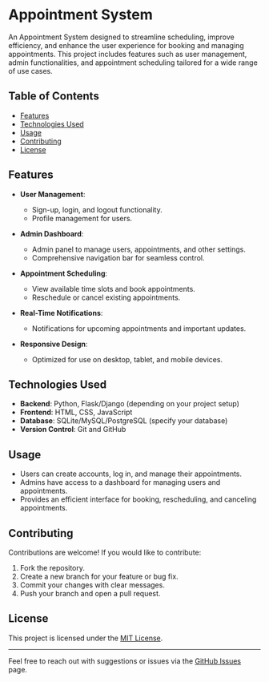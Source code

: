 # Appointment System

An Appointment System designed to streamline scheduling, improve efficiency, and enhance the user experience for booking and managing appointments. This project includes features such as user management, admin functionalities, and appointment scheduling tailored for a wide range of use cases.

## Table of Contents

- [Features](#features)
- [Technologies Used](#technologies-used)
- [Usage](#usage)
- [Contributing](#contributing)
- [License](#license)

## Features

- **User Management**: 
  - Sign-up, login, and logout functionality.
  - Profile management for users.
  
- **Admin Dashboard**:
  - Admin panel to manage users, appointments, and other settings.
  - Comprehensive navigation bar for seamless control.

- **Appointment Scheduling**:
  - View available time slots and book appointments.
  - Reschedule or cancel existing appointments.

- **Real-Time Notifications**:
  - Notifications for upcoming appointments and important updates.

- **Responsive Design**:
  - Optimized for use on desktop, tablet, and mobile devices.

## Technologies Used

- **Backend**: Python, Flask/Django (depending on your project setup)
- **Frontend**: HTML, CSS, JavaScript
- **Database**: SQLite/MySQL/PostgreSQL (specify your database)
- **Version Control**: Git and GitHub

## Usage

- Users can create accounts, log in, and manage their appointments.
- Admins have access to a dashboard for managing users and appointments.
- Provides an efficient interface for booking, rescheduling, and canceling appointments.

## Contributing

Contributions are welcome! If you would like to contribute:

1. Fork the repository.
2. Create a new branch for your feature or bug fix.
3. Commit your changes with clear messages.
4. Push your branch and open a pull request.

## License

This project is licensed under the [MIT License](LICENSE).

---

Feel free to reach out with suggestions or issues via the [GitHub Issues](https://github.com/EliasL15/Appointment_System/issues) page.
